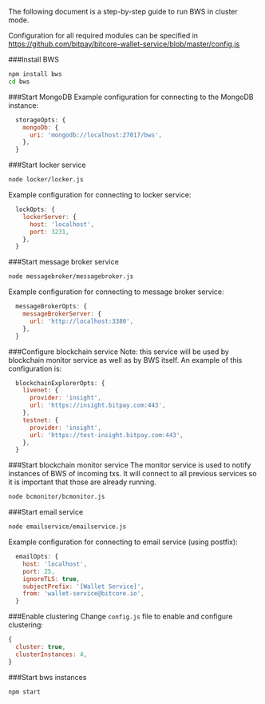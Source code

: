 The following document is a step-by-step guide to run BWS in cluster mode.

Configuration for all required modules can be specified in https://github.com/bitpay/bitcore-wallet-service/blob/master/config.js


###Install BWS
```bash
npm install bws
cd bws
````

###Start MongoDB
Example configuration for connecting to the MongoDB instance:
```javascript
  storageOpts: {
    mongoDb: {
      uri: 'mongodb://localhost:27017/bws',
    },
  }
```

###Start locker service
```bash
node locker/locker.js
````
Example configuration for connecting to locker service:
```javascript
  lockOpts: {
    lockerServer: {
      host: 'localhost',
      port: 3231,
    },
  }
```

###Start message broker service
```bash
node messagebroker/messagebroker.js
````
Example configuration for connecting to message broker service:
```javascript
  messageBrokerOpts: {
    messageBrokerServer: {
      url: 'http://localhost:3380',
    },
  }
```

###Configure blockchain service
Note: this service will be used by blockchain monitor service as well as by BWS itself.
An example of this configuration is:
```javascript
  blockchainExplorerOpts: {
    livenet: {
      provider: 'insight',
      url: 'https://insight.bitpay.com:443',
    },
    testnet: {
      provider: 'insight',
      url: 'https://test-insight.bitpay.com:443',
    },
  }
```


###Start blockchain monitor service
The monitor service is used to notify instances of BWS of incoming txs. It will connect to all previous services so it is important that those are already running.
```bash
node bcmonitor/bcmonitor.js
````


###Start email service
```bash
node emailservice/emailservice.js
````
Example configuration for connecting to email service (using postfix):
```javascript
  emailOpts: {
    host: 'localhost',
    port: 25,
    ignoreTLS: true,
    subjectPrefix: '[Wallet Service]',
    from: 'wallet-service@bitcore.io',
  }
```

###Enable clustering
Change `config.js` file to enable and configure clustering:
```javascript
{
  cluster: true,
  clusterInstances: 4,
}
```

###Start bws instances
```bash
npm start
````
